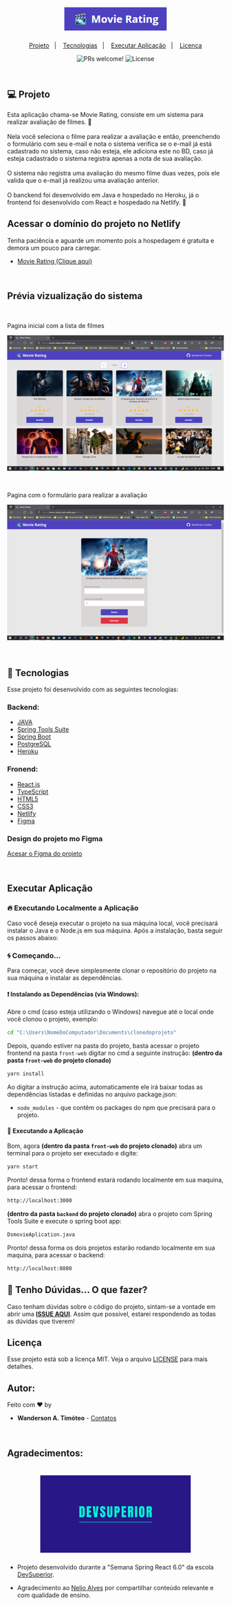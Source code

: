 <h1 align="center">
    <img alt="Movie Rating" title="Movie Rating" src=".github/logo-movie-rating.png" />
</h1>

<p align="center">
  <a href="#-projeto">Projeto</a>&nbsp;&nbsp;&nbsp;|&nbsp;&nbsp;&nbsp;
  <a href="#-tecnologias">Tecnologias</a>&nbsp;&nbsp;&nbsp;|&nbsp;&nbsp;&nbsp;
  <a href="#-executar aplicação">Executar Aplicação</a>&nbsp;&nbsp;&nbsp;|&nbsp;&nbsp;&nbsp;
  <a href="#-licença">Licença</a>
</p>

<p align="center">
 <img src="https://img.shields.io/static/v1?label=PRs&message=welcome&color=15C3D6&labelColor=000000" alt="PRs welcome!" />

  <img alt="License" src="https://img.shields.io/static/v1?label=license&message=MIT&color=15C3D6&labelColor=000000">
</p>
<br>

## 💻 Projeto

Esta aplicação chama-se Movie Rating, consiste em um sistema para realizar avaliação de filmes. 💜
<br><br>
Nela você seleciona o filme para realizar a avaliação e então, preenchendo o formulário com seu e-mail e nota o sistema verifica se o e-mail já está cadastrado no sistema, caso não esteja, ele adiciona este no BD, caso já esteja cadastrado o sistema registra apenas a nota de sua avaliação.
<br><br>
O sistema não registra uma avaliação do mesmo filme duas vezes, pois ele valida que o e-mail já realizou uma avaliação anterior.
<br><br>
O banckend foi desenvolvido em Java e hospedado no Heroku, já o frontend foi desenvolvido com React e hospedado na Netlify. 💜

## Acessar o domínio do projeto no Netlify

Tenha paciência e aguarde um momento pois a hospedagem é gratuita e demora um pouco para carregar.

- [Movie Rating (Clique aqui)](https://movie-rating-wat.netlify.app/)

<br>

## Prévia vizualização do sistema

<br>

Pagina inicial com a lista de filmes

<p align="center">
    <img alt="Movie Rating" title="Movie Rating" src=".github/movie-rating-listing.png" />
</p>

<br>

Pagina com o formulário para realizar a avaliação

<p align="center">
    <img alt="Movie Rating" title="Movie Rating" src=".github/form-movie-rating.png" />
</p>
<br>

## 🚀 Tecnologias

Esse projeto foi desenvolvido com as seguintes tecnologias:

### Backend:

- [JAVA](https://www.java.com/pt-BR/)
- [Spring Tools Suite](https://spring.io/tools)
- [Spring Boot](https://spring.io/projects/spring-boot)
- [PostgreSQL](https://www.postgresql.org/)
- [Heroku](https://www.heroku.com/)

### Fronend:

- [React.js](https://reactjs.org/)
- [TypeScript](https://www.typescriptlang.org/)
- [HTML5](https://developer.mozilla.org/pt-BR/docs/Web/HTML/HTML5)
- [CSS3](https://www.tutorialspoint.com/css/css3_tutorial.htm)
- [Netlify](https://www.netlify.com/)
- [Figma](https://www.figma.com/)

### Design do projeto mo Figma

[Acesar o Figma do projeto](https://www.figma.com/file/hpQuzpGHq2MmrI87xnfMoT/DSMovie1)

<br>

## Executar Aplicação

### 🔥 Executando Localmente a Aplicação

Caso você deseja executar o projeto na sua máquina local, você precisará instalar o Java e o Node.js em sua máquina. Após a instalação, basta seguir os passos abaixo:

### 🌀 Começando...

Para começar, você deve simplesmente clonar o repositório do projeto na sua máquina e instalar as dependências.

#### ❗️ Instalando as Dependências (via Windows):

Abre o cmd (caso esteja utilizando o Windows) navegue até o local onde você clonou o projeto, exemplo:

```sh
cd "C:\Users\NomeDoComputador\Documents\clonedoprojeto"
```

Depois, quando estiver na pasta do projeto, basta acessar o projeto frontend na pasta `front-web` digitar no cmd a seguinte instrução: **(dentro da pasta `front-web` do projeto clonado)**

```sh
yarn install
```

Ao digitar a instrução acima, automaticamente ele irá baixar todas as dependências listadas e definidas no arquivo package.json:

- `node_modules` - que contêm os packages do npm que precisará para o projeto.

#### 💨 Executando a Aplicação

Bom, agora **(dentro da pasta `front-web` do projeto clonado)** abra um terminal para o projeto ser executado e digite:

```sh
yarn start
```

Pronto! dessa forma o frontend estará rodando localmente em sua maquina, para acessar o frontend:
<br>

```sh
http://localhost:3000
```

**(dentro da pasta `backend` do projeto clonado)** abra o projeto com Spring Tools Suite e execute o spring boot app:

```sh
DsmovieAplication.java
```

Pronto! dessa forma os dois projetos estarão rodando localmente em sua maquina, para acessar o backend:
<br>

```sh
http://localhost:8080
```

## 🚩 Tenho Dúvidas... O que fazer?

Caso tenham dúvidas sobre o código do projeto, sintam-se a vontade em abrir uma **[ISSUE AQUI](https://github.com/Wanderson-A-Timoteo/dsmovie/issues)**. Assim que possível, estarei respondendo as todas as dúvidas que tiverem!
<br>

## Licença

Esse projeto está sob a licença MIT. Veja o arquivo [LICENSE](LICENSE.md) para mais detalhes.

## Autor:

Feito com ♥ by

- **Wanderson A. Timóteo** - [Contatos](https://wanderson.tk)

<br>

## Agradecimentos:

<h1 align="center">
    <img alt="DevSuperior" title="DevSuperior" src=".github/semana-devsuperior.jpg" width="350" />
</h1>

- Projeto desenvolvido durante a "Semana Spring React 6.0" da escola [DevSuperior](https://devsuperior.com.br/).

- Agradecimento ao [Nelio Alves](https://github.com/devsuperior) por compartilhar conteúdo relevante e com qualidade de ensino.
